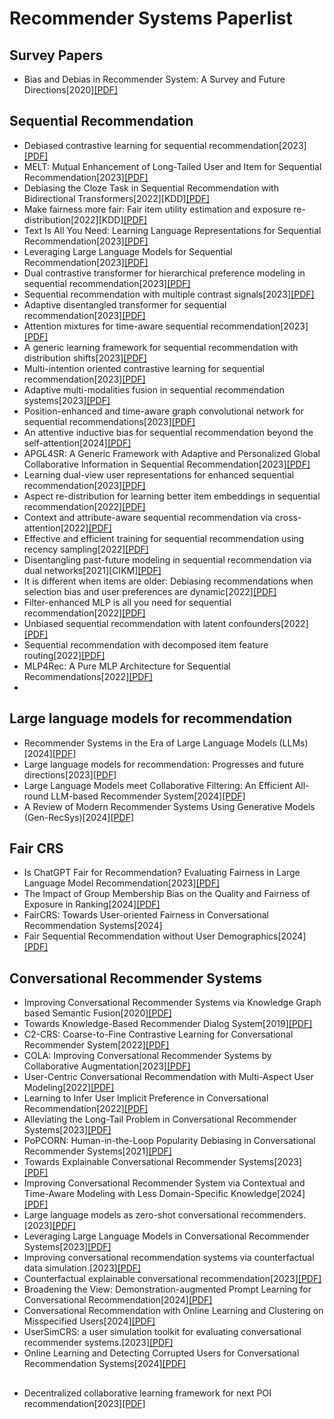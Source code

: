 # Recommender Systems Paperlist

## Survey Papers
* Bias and Debias in Recommender System: A Survey and Future Directions[2020][[PDF]](https://dl.acm.org/doi/pdf/10.1145/3564284)
## Sequential Recommendation
* Debiased contrastive learning for sequential recommendation[2023][[PDF]](https://dl.acm.org/doi/pdf/10.1145/3543507.3583361)
* MELT: Mutual Enhancement of Long-Tailed User and Item for Sequential Recommendation[2023][[PDF]](https://dl.acm.org/doi/pdf/10.1145/3539618.3591725)
* Debiasing the Cloze Task in Sequential Recommendation with Bidirectional Transformers[2022][KDD][[PDF]](https://dl.acm.org/doi/pdf/10.1145/3534678.3539430)
* Make fairness more fair: Fair item utility estimation and exposure re-distribution[2022][KDD][[PDF]](https://dl.acm.org/doi/pdf/10.1145/3534678.3539354)
* Text Is All You Need: Learning Language Representations for Sequential Recommendation[2023][[PDF]](https://dl.acm.org/doi/pdf/10.1145/3580305.3599519)
* Leveraging Large Language Models for Sequential Recommendation[2023][[PDF]](https://dl.acm.org/doi/pdf/10.1145/3604915.3610639)
* Dual contrastive transformer for hierarchical preference modeling in sequential recommendation[2023][[PDF]](https://dl.acm.org/doi/pdf/10.1145/3539618.3591672)
* Sequential recommendation with multiple contrast signals[2023][[PDF]](https://dl.acm.org/doi/pdf/10.1145/3522673)
* Adaptive disentangled transformer for sequential recommendation[2023][[PDF]](https://dl.acm.org/doi/pdf/10.1145/3580305.3599253)
* Attention mixtures for time-aware sequential recommendation[2023][[PDF]](https://dl.acm.org/doi/pdf/10.1145/3539618.3591951)
* A generic learning framework for sequential recommendation with distribution shifts[2023][[PDF]](https://dl.acm.org/doi/pdf/10.1145/3539618.3591624)
* Multi-intention oriented contrastive learning for sequential recommendation[2023][[PDF]](https://dl.acm.org/doi/pdf/10.1145/3539597.3570411)
* Adaptive multi-modalities fusion in sequential recommendation systems[2023][[PDF]](https://dl.acm.org/doi/pdf/10.1145/3583780.3614775)
* Position-enhanced and time-aware graph convolutional network for sequential recommendations[2023][[PDF]](https://dl.acm.org/doi/pdf/10.1145/3511700)
* An attentive inductive bias for sequential recommendation beyond the self-attention[2024][[PDF]](https://ojs.aaai.org/index.php/AAAI/article/view/28747/29438)
* APGL4SR: A Generic Framework with Adaptive and Personalized Global Collaborative Information in Sequential Recommendation[2023][[PDF]](https://dl.acm.org/doi/pdf/10.1145/3583780.3614781)
* Learning dual-view user representations for enhanced sequential recommendation[2023][[PDF]](https://dl.acm.org/doi/pdf/10.1145/3572028)
* Aspect re-distribution for learning better item embeddings in sequential recommendation[2022][[PDF]](https://dl.acm.org/doi/pdf/10.1145/3523227.3546764)
* Context and attribute-aware sequential recommendation via cross-attention[2022][[PDF]](https://dl.acm.org/doi/pdf/10.1145/3523227.3546777)
* Effective and efficient training for sequential recommendation using recency sampling[2022][[PDF]](https://dl.acm.org/doi/pdf/10.1145/3523227.3546785)
* Disentangling past-future modeling in sequential recommendation via dual networks[2021][CIKM][[PDF]](https://dl.acm.org/doi/pdf/10.1145/3511808.3557289)
* It is different when items are older: Debiasing recommendations when selection bias and user preferences are dynamic[2022][[PDF]](https://dl.acm.org/doi/pdf/10.1145/3488560.3498375)
* Filter-enhanced MLP is all you need for sequential recommendation[2022][[PDF]](https://dl.acm.org/doi/pdf/10.1145/3488560.3498375)
* Unbiased sequential recommendation with latent confounders[2022][[PDF]](https://dl.acm.org/doi/pdf/10.1145/3485447.3512092)
* Sequential recommendation with decomposed item feature routing[2022][[PDF]](https://dl.acm.org/doi/pdf/10.1145/3485447.3512101)
* MLP4Rec: A Pure MLP Architecture for Sequential Recommendations[2022][[PDF]](https://arxiv.org/pdf/2204.11510)
* 
## Large language models for recommendation

* Recommender Systems in the Era of Large Language Models (LLMs)[2024][[PDF]](https://arxiv.org/pdf/2307.02046)
* Large language models for recommendation: Progresses and future directions[2023][[PDF]](https://dl.acm.org/doi/pdf/10.1145/3624918.3629550)
* Large Language Models meet Collaborative Filtering: An Efficient All-round LLM-based Recommender System[2024][[PDF]](https://dl.acm.org/doi/pdf/10.1145/3637528.3671931)
* A Review of Modern Recommender Systems Using Generative Models (Gen-RecSys)[2024][[PDF]](https://dl.acm.org/doi/pdf/10.1145/3637528.3671474)
## Fair CRS
* Is ChatGPT Fair for Recommendation? Evaluating Fairness in Large Language Model Recommendation[2023][[PDF]](https://dl.acm.org/doi/pdf/10.1145/3604915.3608860)
* The Impact of Group Membership Bias on the Quality and Fairness of Exposure in Ranking[2024][[PDF]](https://dl.acm.org/doi/pdf/10.1145/3626772.3657752)
* FairCRS: Towards User-oriented Fairness in Conversational Recommendation Systems[2024]
* Fair Sequential Recommendation without User Demographics[2024][[PDF]](https://dl.acm.org/doi/pdf/10.1145/3626772.3657703)

## Conversational Recommender Systems
* Improving Conversational Recommender Systems via Knowledge Graph based Semantic Fusion[2020][[PDF]](https://dl.acm.org/doi/pdf/10.1145/3394486.3403143)
* Towards Knowledge-Based Recommender Dialog System[2019][[PDF]](https://arxiv.org/pdf/1908.05391)
* C2-CRS: Coarse-to-Fine Contrastive Learning for Conversational Recommender System[2022][[PDF]](https://dl.acm.org/doi/pdf/10.1145/3488560.3498514)
* COLA: Improving Conversational Recommender Systems by Collaborative Augmentation[2023][[PDF]](https://ojs.aaai.org/index.php/AAAI/article/download/25567/25339)
* User-Centric Conversational Recommendation with Multi-Aspect User Modeling[2022][[PDF]](https://dl.acm.org/doi/pdf/10.1145/3477495.3532074)
* Learning to Infer User Implicit Preference in Conversational Recommendation[2022][[PDF]](https://dl.acm.org/doi/pdf/10.1145/3477495.3531844)
* Alleviating the Long-Tail Problem in Conversational Recommender Systems[2023][[PDF]](https://dl.acm.org/doi/pdf/10.1145/3604915.3608812)
* PoPCORN: Human-in-the-Loop Popularity Debiasing in Conversational Recommender Systems[2021][[PDF]](https://dl.acm.org/doi/pdf/10.1145/3459637.3482461)
* Towards Explainable Conversational Recommender Systems[2023][[PDF]](https://dl.acm.org/doi/pdf/10.1145/3539618.3591884)
* Improving Conversational Recommender System via Contextual and Time-Aware Modeling with Less Domain-Specific Knowledge[2024][[PDF]](https://arxiv.org/pdf/2209.11386)
* Large language models as zero-shot conversational recommenders.[2023][[PDF]](https://dl.acm.org/doi/pdf/10.1145/3583780.3614949)
* Leveraging Large Language Models in Conversational Recommender Systems[2023][[PDF]](https://arxiv.org/pdf/2305.07961)
* Improving conversational recommendation systems via counterfactual data simulation.[2023][[PDF]](https://dl.acm.org/doi/pdf/10.1145/3580305.3599387)
* Counterfactual explainable conversational recommendation[2023][[PDF]](https://ieeexplore.ieee.org/stamp/stamp.jsp?tp=&arnumber=10273224)
* Broadening the View: Demonstration-augmented Prompt Learning for Conversational Recommendation[2024][[PDF]](https://dl.acm.org/doi/pdf/10.1145/3626772.3657755)
* Conversational Recommendation with Online Learning and Clustering on Misspecified Users[2024][[PDF]](https://ieeexplore.ieee.org/stamp/stamp.jsp?tp=&arnumber=10586787)
* UserSimCRS: a user simulation toolkit for evaluating conversational recommender systems.[2023][[PDF]](https://dl.acm.org/doi/pdf/10.1145/3539597.3573029)
* Online Learning and Detecting Corrupted Users for Conversational Recommendation Systems[2024][[PDF]](https://ieeexplore.ieee.org/iel8/69/4358933/10643701.pdf)
## #
* Decentralized collaborative learning framework for next POI recommendation[2023][[PDF]](https://dl.acm.org/doi/pdf/10.1145/3555374)
